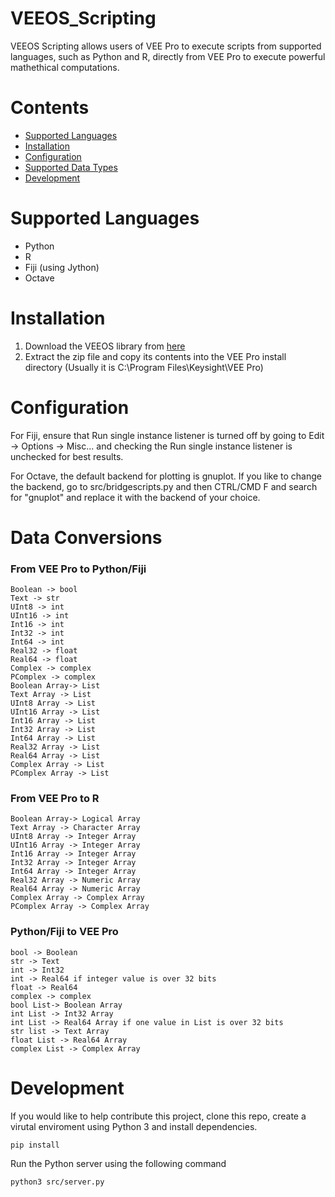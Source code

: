 # VEEOS_Scripting
VEEOS Scripting allows users of VEE Pro to execute scripts from supported languages, such as Python and R, directly from VEE Pro to execute powerful mathethical computations. 


# Contents
 * [Supported Languages](#supported-languages)
 * [Installation](#installation)
 * [Configuration](#configuration)
 * [Supported Data Types](#data-conversions)
 * [Development](#development)

 # Supported Languages
  
 * Python
 * R
 * Fiji (using Jython)
 * Octave
 # Installation
 

 1. Download the VEEOS library from [here](https://veeos.org/)
 2. Extract the zip file and copy its contents into the VEE Pro install directory (Usually it is C:\Program Files\Keysight\VEE Pro)

# Configuration


For Fiji, ensure that Run single instance listener is turned off by going to Edit -> Options -> Misc... and checking the Run single instance listener is unchecked for best results.

For Octave, the default backend for plotting is gnuplot. If you like to change the backend, go to src/bridgescripts.py and then CTRL/CMD F and search for "gnuplot" and replace it with the backend of your choice.

# Data Conversions
### From VEE Pro to Python/Fiji
```
Boolean -> bool
Text -> str
UInt8 -> int
UInt16 -> int
Int16 -> int
Int32 -> int
Int64 -> int
Real32 -> float
Real64 -> float
Complex -> complex
PComplex -> complex
Boolean Array-> List
Text Array -> List
UInt8 Array -> List
UInt16 Array -> List
Int16 Array -> List
Int32 Array -> List
Int64 Array -> List
Real32 Array -> List
Real64 Array -> List
Complex Array -> List
PComplex Array -> List
```
### From VEE Pro to R
```
Boolean Array-> Logical Array
Text Array -> Character Array
UInt8 Array -> Integer Array
UInt16 Array -> Integer Array
Int16 Array -> Integer Array
Int32 Array -> Integer Array
Int64 Array -> Integer Array
Real32 Array -> Numeric Array
Real64 Array -> Numeric Array
Complex Array -> Complex Array
PComplex Array -> Complex Array
```
### Python/Fiji to VEE Pro
```
bool -> Boolean
str -> Text
int -> Int32
int -> Real64 if integer value is over 32 bits
float -> Real64
complex -> complex
bool List-> Boolean Array
int List -> Int32 Array
int List -> Real64 Array if one value in List is over 32 bits
str list -> Text Array
float List -> Real64 Array
complex List -> Complex Array 
```

# Development

If you would like to help contribute this project, clone this repo, create a virutal enviroment using Python 3 and install dependencies.

```
pip install 
```

Run the Python server using the following command

```
python3 src/server.py
```
